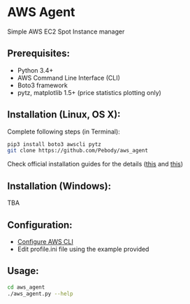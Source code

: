 # AWS Agent
Simple AWS EC2 Spot Instance manager


## Prerequisites:
 - Python 3.4+
 - AWS Command Line Interface (CLI)
 - Boto3 framework
 - pytz, matplotlib 1.5+ (price statistics plotting only)


## Installation (Linux, OS X):
Complete following steps (in Terminal):
```bash
pip3 install boto3 awscli pytz
git clone https://github.com/Pebody/aws_agent
```
Check official installation guides for the details ([this](http://docs.aws.amazon.com/cli/latest/userguide/installing.html) and [this](http://boto3.readthedocs.org/en/latest/guide/quickstart.html))

## Installation (Windows):
TBA


## Configuration:
 - [Configure AWS CLI](http://docs.aws.amazon.com/cli/latest/userguide/cli-chap-getting-started.html)
 - Edit profile.ini file using the example provided


## Usage:
```bash
cd aws_agent
./aws_agent.py --help
```
